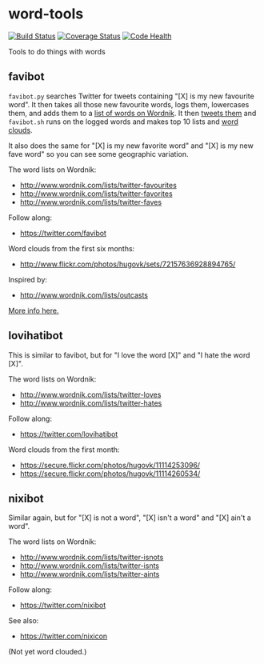 word-tools
==========

[![Build Status](https://travis-ci.org/hugovk/word-tools.svg?branch=master)](https://travis-ci.org/hugovk/word-tools)
[![Coverage Status](https://coveralls.io/repos/hugovk/word-tools/badge.png?branch=master)](https://coveralls.io/r/hugovk/word-tools?branch=master)
[![Code Health](https://landscape.io/github/hugovk/word-tools/master/landscape.png)](https://landscape.io/github/hugovk/word-tools/master)

Tools to do things with words

favibot
-------

`favibot.py` searches Twitter for tweets containing "[X] is my new favourite word". It then takes all those new favourite words, logs them, lowercases them, and adds them to a [list of words on Wordnik](http://www.wordnik.com/lists/twitter-favourites). It then [tweets them](https://twitter.com/favibot) and `favibot.sh` runs on the logged words and makes top 10 lists and [word clouds](http://www.flickr.com/photos/hugovk/sets/72157636928894765/).

It also does the same for "[X] is my new favorite word" and "[X] is my new fave word" so you can see some geographic variation.

The word lists on Wordnik:
 * http://www.wordnik.com/lists/twitter-favourites
 * http://www.wordnik.com/lists/twitter-favorites
 * http://www.wordnik.com/lists/twitter-faves

Follow along:
 * https://twitter.com/favibot

Word clouds from the first six months:
 * http://www.flickr.com/photos/hugovk/sets/72157636928894765/

Inspired by: 
 * http://www.wordnik.com/lists/outcasts


[More info here.](http://laivakoira.typepad.com/blog/2013/10/twitters-new-favourite-words.html)

lovihatibot
-----------

This is similar to favibot, but for "I love the word [X]" and "I hate the word [X]".

The word lists on Wordnik:
 * http://www.wordnik.com/lists/twitter-loves
 * http://www.wordnik.com/lists/twitter-hates

Follow along:
 * https://twitter.com/lovihatibot

Word clouds from the first month:
 * https://secure.flickr.com/photos/hugovk/11114253096/
 * https://secure.flickr.com/photos/hugovk/11114260534/

nixibot
-------

Similar again, but for "[X] is not a word", "[X] isn't a word" and "[X] ain't a word".

The word lists on Wordnik:
 * http://www.wordnik.com/lists/twitter-isnots
 * http://www.wordnik.com/lists/twitter-isnts
 * http://www.wordnik.com/lists/twitter-aints

Follow along:
 * https://twitter.com/nixibot

See also:
 * https://twitter.com/nixicon

(Not yet word clouded.)

